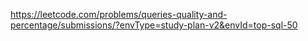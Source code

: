 https://leetcode.com/problems/queries-quality-and-percentage/submissions/?envType=study-plan-v2&envId=top-sql-50